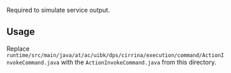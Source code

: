 Required to simulate service output.

## Usage

Replace `runtime/src/main/java/at/ac/uibk/dps/cirrina/execution/command/ActionInvokeCommand.java` with the 
`ActionInvokeCommand.java` from this directory.